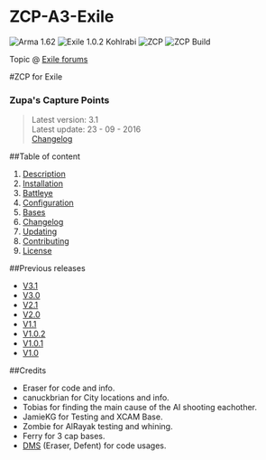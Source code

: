 # ZCP-A3-Exile

![Arma 1.62](https://img.shields.io/badge/Arma-1.62-blue.svg) ![Exile 1.0.2 Kohlrabi](https://img.shields.io/badge/Exile-1.0.2%20Kohlrabi-C72651.svg) ![ZCP](https://img.shields.io/badge/ZCP-3.1-009E71.svg) ![ZCP Build](https://img.shields.io/badge/build-passing-brightgreen.svg)

Topic @ [Exile forums](http://www.exilemod.com/topic/12116-release-official-zcp-zupas-capture-points/)

#ZCP for Exile

### Zupa's Capture Points
> Latest version: 3.1  
> Latest update: 23 - 09 - 2016  
> [Changelog](https://github.com/DevZupa/ZCP-A3-Exile/wiki/Changelog)  

##Table of content

1. [Description](https://github.com/DevZupa/ZCP-A3-Exile/wiki/Description)
2. [Installation](https://github.com/DevZupa/ZCP-A3-Exile/wiki/Installation)
3. [Battleye](https://github.com/DevZupa/ZCP-A3-Exile/wiki/Battleye)
4. [Configuration](https://github.com/DevZupa/ZCP-A3-Exile/wiki/Configuration)
5. [Bases](https://github.com/DevZupa/ZCP-A3-Exile/wiki/Bases)
6. [Changelog](https://github.com/DevZupa/ZCP-A3-Exile/wiki/Changelog)
7. [Updating](https://github.com/DevZupa/ZCP-A3-Exile/wiki/Updating)
8. [Contributing](https://github.com/DevZupa/ZCP-A3-Exile/wiki/Contributing)
9. [License](https://github.com/DevZupa/ZCP-A3-Exile/blob/master/license.txt)

##Previous releases

* [V3.1](https://github.com/DevZupa/ZCP-A3-Exile/releases/tag/V3.1)
* [V3.0](https://github.com/DevZupa/ZCP-A3-Exile/releases/tag/V3.0)
* [V2.1](https://github.com/DevZupa/ZCP-A3-Exile/releases/tag/V2.1)
* [V2.0](https://github.com/DevZupa/ZCP-A3-Exile/releases/tag/V2.0)
* [V1.1](https://github.com/DevZupa/ZCP-A3-Exile/releases/tag/V1.1)
* [V1.0.2](https://github.com/DevZupa/ZCP-A3-Exile/releases/tag/V1.0.2)
* [V1.0.1](https://github.com/DevZupa/ZCP-A3-Exile/releases/tag/V1.0.1)
* [V1.0](https://github.com/DevZupa/ZCP-A3-Exile/releases/tag/V1.0)

##Credits
* Eraser for code and info.
* canuckbrian for City locations and info.
* Tobias for finding the main cause of the AI shooting eachother.
* JamieKG for Testing and XCAM Base.
* Zombie for AlRayak testing and whining.
* Ferry for 3 cap bases.
* [DMS](https://github.com/Defent/DMS_Exile) (Eraser, Defent) for code usages.

